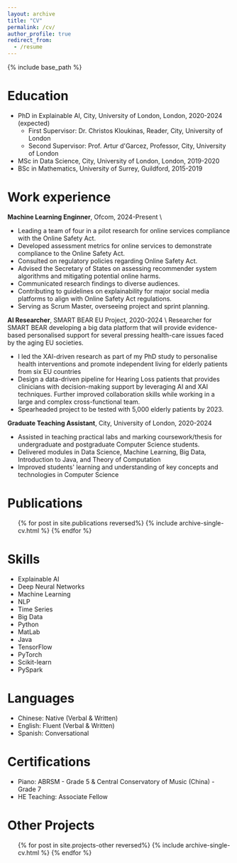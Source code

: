 ```yaml
---
layout: archive
title: "CV"
permalink: /cv/
author_profile: true
redirect_from:
  - /resume
---
```


{% include base_path %}

Education
======
* PhD in Explainable AI, City, University of London, London, 2020-2024 (expected) 
  * First Supervisor: Dr. Christos Kloukinas, Reader, City, University of London
  * Second Supervisor: Prof. Artur d'Garcez, Professor, City, University of London
* MSc in Data Science, City, University of London, London, 2019-2020
* BSc in Mathematics, University of Surrey, Guildford, 2015-2019


Work experience
======
**Machine Learning Enginner**, Ofcom, 2024-Present \\
  * Leading a team of four in a pilot research for online services compliance with the Online Safety Act.
  * Developed assessment metrics for online services to demonstrate compliance to the Online Safety Act.
  * Consulted on regulatory policies regarding Online Safety Act.
  * Advised the Secretary of States on assessing recommender system algorithms and mitigating potential online harms.
  * Communicated research findings to diverse audiences.
  * Contributing to guidelines on explainability for major social media platforms to align with Online Safety Act regulations.
  * Serving as Scrum Master, overseeing project and sprint planning.


**AI Researcher**, SMART BEAR EU Project, 2020-2024 \\
Researcher for SMART BEAR developing a big data platform that will provide evidence-based personalised support
for several pressing health-care issues faced by the aging EU societies.
  * I led the XAI-driven research as part of my PhD study to personalise health interventions and promote independent
  living for elderly patients from six EU countries
  * Design a data-driven pipeline for Hearing Loss patients that provides clinicians with decision-making support by
  leveraging AI and XAI techniques. Further improved collaboration skills while working in a large and complex 
  cross-functional team.
  * Spearheaded project to be tested with 5,000 elderly patients by 2023.

**Graduate Teaching Assistant**, City, University of London, 2020-2024
  * Assisted in teaching practical labs and marking coursework/thesis for undergraduate and postgraduate Computer Science students.
  * Delivered modules in Data Science, Machine Learning, Big Data, Introduction to Java, and Theory of Computation
  * Improved students' learning and understanding of key concepts and technologies in Computer Science

Publications
======
  <ul>{% for post in site.publications reversed%}
    {% include archive-single-cv.html %}
  {% endfor %}</ul>
  
Skills
======
* Explainable AI
* Deep Neural Networks
* Machine Learning
* NLP
* Time Series
* Big Data
* Python
* MatLab
* Java
* TensorFlow
* PyTorch
* Scikit-learn
* PySpark

Languages
=====
* Chinese: Native (Verbal & Written)
* English: Fluent (Verbal & Written)
* Spanish: Conversational 
  
Certifications
======
* Piano: ABRSM - Grade 5 & Central Conservatory of Music (China) - Grade 7
* HE Teaching: Associate Fellow

Other Projects
======
  <ul>{% for post in site.projects-other reversed%}
    {% include archive-single-cv.html %}
  {% endfor %}</ul>

